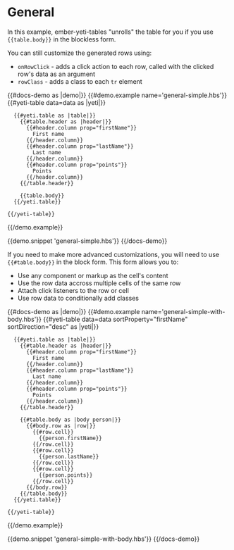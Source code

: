 # General

In this example, ember-yeti-tables "unrolls" the table for you if you use
`{{table.body}}` in the blockless form.

You can still customize the generated rows using:

- `onRowClick` - adds a click action to each row, called with the clicked row's data as an argument
- `rowClass` - adds a class to each `tr` element

{{#docs-demo as |demo|}}
  {{#demo.example name='general-simple.hbs'}}
    {{#yeti-table data=data as |yeti|}}

      {{#yeti.table as |table|}}
        {{#table.header as |header|}}
          {{#header.column prop="firstName"}}
            First name
          {{/header.column}}
          {{#header.column prop="lastName"}}
            Last name
          {{/header.column}}
          {{#header.column prop="points"}}
            Points
          {{/header.column}}
        {{/table.header}}

        {{table.body}}
      {{/yeti.table}}

    {{/yeti-table}}
  {{/demo.example}}

  {{demo.snippet 'general-simple.hbs'}}
{{/docs-demo}}

If you need to make more advanced customizations, you will need
to use `{{#table.body}}` in the block form. This form
allows you to:

- Use any component or markup as the cell's content
- Use the row data accross multiple cells of the same row
- Attach click listeners to the row or cell
- Use row data to conditionally add classes

{{#docs-demo as |demo|}}
  {{#demo.example name='general-simple-with-body.hbs'}}
    {{#yeti-table data=data sortProperty="firstName" sortDirection="desc" as |yeti|}}

      {{#yeti.table as |table|}}
        {{#table.header as |header|}}
          {{#header.column prop="firstName"}}
            First name
          {{/header.column}}
          {{#header.column prop="lastName"}}
            Last name
          {{/header.column}}
          {{#header.column prop="points"}}
            Points
          {{/header.column}}
        {{/table.header}}

        {{#table.body as |body person|}}
          {{#body.row as |row|}}
            {{#row.cell}}
              {{person.firstName}}
            {{/row.cell}}
            {{#row.cell}}
              {{person.lastName}}
            {{/row.cell}}
            {{#row.cell}}
              {{person.points}}
            {{/row.cell}}
          {{/body.row}}
        {{/table.body}}
      {{/yeti.table}}

    {{/yeti-table}}
  {{/demo.example}}

  {{demo.snippet 'general-simple-with-body.hbs'}}
{{/docs-demo}}